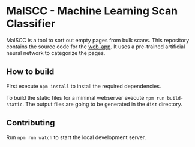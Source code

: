 # MalSCC - Machine Learning Scan Classifier
MalSCC is a tool to sort out empty pages from bulk scans. This repository contains the source code for the [web-app](https://malscc.de). It uses a pre-trained artificial neural network to categorize the pages.

## How to build

First execute ```npm install``` to install the required dependencies.

To build the static files for a minimal webserver execute ```npm run build-static```.
The output files are going to be generated in the ```dist``` directory. 

## Contributing

Run ```npm run watch``` to start the local development server.
